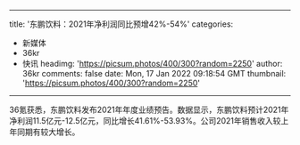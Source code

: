 
---
title: '东鹏饮料：2021年净利润同比预增42%-54%'
categories: 
 - 新媒体
 - 36kr
 - 快讯
headimg: 'https://picsum.photos/400/300?random=2250'
author: 36kr
comments: false
date: Mon, 17 Jan 2022 09:18:54 GMT
thumbnail: 'https://picsum.photos/400/300?random=2250'
---

<div>   
36氪获悉，东鹏饮料发布2021年年度业绩预告。数据显示，东鹏饮料预计2021年净利润11.5亿元-12.5亿元，同比增长41.61%-53.93%。公司2021年销售收入较上年同期有较大增长。  
</div>
            